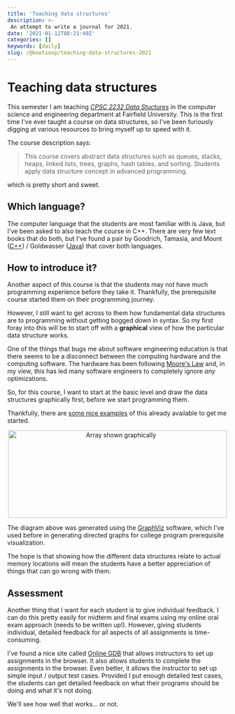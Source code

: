 ```yaml
---
title: 'Teaching data structures'
description: >-
 An attempt to write a journal for 2021.
date: '2021-01-12T08:21:49Z'
categories: []
keywords: [daily]
slug: /@kootsoop/teaching-data-structures-2021
---
```

# Teaching data structures

This semester I am teaching [*CPSC 2232 Data Stuctures*](http://catalog.fairfield.edu/courses/cs/) in the computer science and engineering department at Fairfield University. This is the first time I've ever taught a course on data structures, so I've been furiously digging at various resources to bring myself up to speed with it.

The course description says:

 > This course covers abstract data structures such as queues, stacks, heaps, linked lists, trees, graphs, hash tables, and sorting. Students apply data structure concept in advanced programming.

 which is pretty short and sweet.

## Which language?

The computer language that the students are most familiar with is Java, but I've been asked to also teach the course in C++.  There are very few text books that do both, but
I've found a pair by Goodrich, Tamasia, and Mount ([C++](http://bcs.wiley.com/he-bcs/Books?action=index&bcsId=6383&itemId=0470383275)) / Goldwasser ([Java](http://bcs.wiley.com/he-bcs/Books?action=index&bcsId=8634&itemId=1118771338)) that cover both languages.

## How to introduce it?

Another aspect of this course is that the students may not have much programming experience before they take it.  Thankfully, the prerequisite course started them on their programming journey.

However, I still want to get across to them how fundamental data structures are to programming without getting bogged down in syntax.  So my first foray into this will be to start off with a **graphical** view of how the particular data structure works.

One of the things that bugs me about software engineering education is that there seems to be a disconnect between the computing hardware and the computing software.  The hardware has been following [Moore's Law](https://www.intel.com/content/www/us/en/silicon-innovations/moores-law-technology.html) and, in my view, this has led many software engineers to completely ignore *any* optimizations.

So, for this course, I want to start at the basic level and draw the data structures graphically first, before we start programming them.

Thankfully, there are [some nice examples](https://stackoverflow.com/a/45143147/12570) of this already available to get me started.

<p align="center">
<img src="https://i.stack.imgur.com/ze5zp.png" alt="Array shown graphically" width="500" height="200">
</p>

The diagram above was generated using the [GraphViz](https://graphviz.org/) software, which I've used before in generating directed graphs for college program prerequisite visualization.

The hope is that showing how the different data structures relate to actual memory locations will mean the students have a better appreciation of things that can go wrong with them.

## Assessment 

Another thing that I want for each student is to give individual feedback.  I can do this pretty easily for midterm and final exams using my online oral exam approach (needs to be written up!).  However, giving students individual, detailed feedback for all aspects of all assignments is time-consuming.

I've found a nice site called [Online GDB](https://www.onlinegdb.com/blog/) that allows instructors to set up assignments in the browser. It also allows students to complete the assignments in the browser.  Even better, it allows the instructor to set up simple input / output test cases.  Provided I put enough detailed test cases, the students can get detailed feedback on what their programs should be doing and what it's not doing.

We'll see how well that works... or not. 